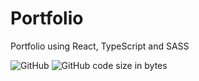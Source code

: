 # Portfolio

Portfolio using React, TypeScript and SASS

![GitHub](https://img.shields.io/github/license/ThiagoDSMarcelino/portfolio?color=blue)
![GitHub code size in bytes](https://img.shields.io/github/languages/code-size/ThiagoDSMarcelino/portfolio)

